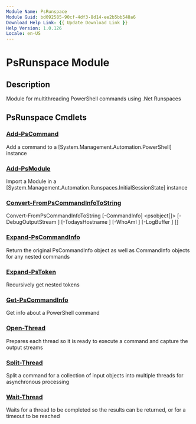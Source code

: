 ```yaml
---
Module Name: PsRunspace
Module Guid: bd092585-90cf-4df3-8d14-ee2b5bb548a6
Download Help Link: {{ Update Download Link }}
Help Version: 1.0.126
Locale: en-US
---
```


# PsRunspace Module
## Description
Module for multithreading PowerShell commands using .Net Runspaces

## PsRunspace Cmdlets
### [Add-PsCommand](docs/en-US/Add-PsCommand.md)
Add a command to a [System.Management.Automation.PowerShell] instance

### [Add-PsModule](docs/en-US/Add-PsModule.md)
Import a Module in a [System.Management.Automation.Runspaces.InitialSessionState] instance

### [Convert-FromPsCommandInfoToString](docs/en-US/Convert-FromPsCommandInfoToString.md)

Convert-FromPsCommandInfoToString [-CommandInfo] <psobject[]> [-DebugOutputStream <string>] [-TodaysHostname <string>] [-WhoAmI <string>] [-LogBuffer <hashtable>] [<CommonParameters>]


### [Expand-PsCommandInfo](docs/en-US/Expand-PsCommandInfo.md)
Return the original PsCommandInfo object as well as CommandInfo objects for any nested commands

### [Expand-PsToken](docs/en-US/Expand-PsToken.md)
Recursively get nested tokens

### [Get-PsCommandInfo](docs/en-US/Get-PsCommandInfo.md)
Get info about a PowerShell command

### [Open-Thread](docs/en-US/Open-Thread.md)
Prepares each thread so it is ready to execute a command and capture the output streams

### [Split-Thread](docs/en-US/Split-Thread.md)
Split a command for a collection of input objects into multiple threads for asynchronous processing

### [Wait-Thread](docs/en-US/Wait-Thread.md)
Waits for a thread to be completed so the results can be returned, or for a timeout to be reached


